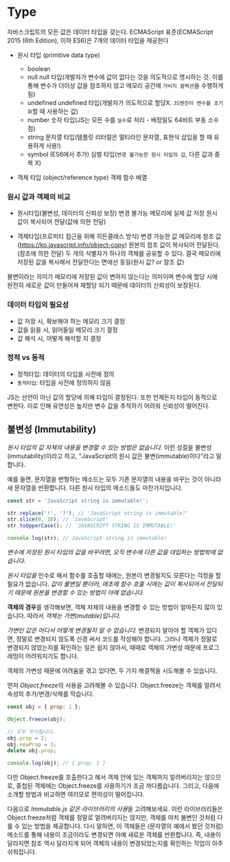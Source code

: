 # Type

자바스크립트의 모든 값은 데이터 타입을 갖는다. ECMAScript 표준(ECMAScript 2015 (6th Edition), 이하 ES6)은 7개의 데이터 타입을 제공한다

- 원시 타입 (primitive data type)

  - boolean
  - null
    null 타입(개발자가 변수에 값이 없다는 것을 의도적으로 명시하는 것. 이를 통해 변수가 더이상 값을 참조하지 않고 메모리 공간에 `가비지 컬렉션`을 수행하게 됨)
  - undefined
    undefined 타입(개발자가 의도적으로 할당X. `JS엔진이 변수를 초기화`할 때 사용하는 값)
  - number
    숫자 타입(JS는 모든 수를 `실수`로 처리 - 배정밀도 64비트 부동 소수점)
  - string
    문자열 타입(템플릿 리터럴은 멀티라인 문자열, 표현식 삽입을 할 때 유용하게 사용!)
  - symbol (ES6에서 추가)
    심벌 타입(`변경 불가능한 원시 타입의 값`, 다른 값과 중복 X)

- 객체 타입 (object/reference type)
  객체
  함수
  배열

### 원시 값과 객체의 비교

- 원시타입(불변성, 데이터의 신뢰성 보장)
  변경 불가능
  메모리에 실제 값 저장
  원시 값이 복사되어 전달(값에 의한 전달)

- 객체타입(프로퍼티 접근을 위해 히든클래스 방식)
  변경 가능한 값
  메모리에 참조 값 (https://ko.javascript.info/object-copy)
  원본의 참조 값이 복사되어 전달된다.(참조에 의한 전달)
  두 개의 식별자가 하나의 객체를 공유할 수 있다.
  결국 메모리에 저장된 값을 복사해서 전달한다는 면에선 동일(원시 값? or 참조 값)

불변이라는 의미가 메모리에 저장된 값이 변하지 않는다는 의미이며 변수에 할당 시에 완전히 새로운 값이 만들어져 재할당 되기 때문에 데이터의 신뢰성이 보장된다.

### 데이터 타입의 필요성

- 값 저장 시, 확보해야 하는 메모리 크기 결정
- 값을 읽을 시, 읽어들일 메모리 크기 결정
- 값 해석 시, 어떻게 해석할 지 결정

### 정적 vs 동적

- 정적타입: 데이터의 타입을 사전에 정의
- `동적타입`: 타입을 사전에 정의하지 않음

JS는 선언이 아닌 값의 할당에 의해 타입이 결정된다. 또한 언제든지 타입이 동적으로 변한다. 이로 인해 유연성은 높지만 변수 값을 추적하기 어려워 신뢰성이 떨어진다.

## 불변성 (Immutability)

_원시 타입의 값 자체의 내용을 변경할 수 있는 방법은 없습니다._ 이런 성질을 불변성(immutability)이라고 하고, "JavaScript의 원시 값은 불변(immutable)이다"라고 말합니다.

예를 들면, 문자열을 변형하는 메소드는 모두 기존 문자열의 내용을 바꾸는 것이 아니라 새 문자열을 반환합니다. 다른 원시 타입의 메소드들도 마찬가지입니다.

```js
const str = 'JavaScript string is immutable!';

str.replace('!', '?'); // 'JavaScript string is immutable?'
str.slice(0, 10); // 'JavaScript'
str.toUpperCase(); // 'JAVASCRIPT STRING IS IMMUTABLE!'

console.log(str); // JavaScript string is immutable!
```

_변수에 저장된 원시 타입의 값을 바꾸려면, 오직 변수에 다른 값을 대입하는 방법밖에 없습니다._

_원시 타입을_ 인수로 해서 함수를 호출할 때에는, 원본이 변경될지도 모른다는 걱정을 할 필요가 없습니다. _값이 불변일 뿐더러, 애초에 함수 호출 시에는 값이 복사되어서 전달되기 때문에 원본을 변경할 수 있는 방법이 아예 없습니다._

**객체의 경우**를 생각해보면, 객체 자체의 내용을 변경할 수 있는 방법이 얼마든지 많이 있습니다. 따라서 _객체는 가변(mutable)입니다._

_가변인 값은 어디서 어떻게 변경될지 알 수 없습니다._ 변경되지 말아야 할 객체가 있다면, 정말로 변경되지 않도록 신경 써서 코드를 작성해야 합니다. 그러나 객체가 정말로 변경되지 않았는지를 확인하는 일은 쉽지 않아서, 때때로 객체의 가변성 때문에 프로그래밍이 어려워지기도 합니다.

객체의 가변성 때문에 어려움을 겪고 있다면, 두 가지 해결책을 시도해볼 수 있습니다.

먼저 *Object.freeze*의 사용을 고려해볼 수 있습니다. Object.freeze는 객체를 얼려서 속성의 추가/변경/삭제를 막습니다.

```js
const obj = { prop: 1 };

Object.freeze(obj);

// 모두 무시됩니다.
obj.prop = 2;
obj.newProp = 3;
delete obj.prop;

console.log(obj); // { prop: 1 }
```

다만 Object.freeze를 호출한다고 해서 객체 안에 있는 객체까지 얼려버리지는 않으므로, 중첩된 객체에는 Object.freeze를 사용하기가 조금 까다롭습니다. 그리고, 다음에 소개할 방법과 비교하면 여러모로 편의성이 떨어집니다.

다음으로 *Immutable.js 같은 라이브러리의 사용*을 고려해보세요. 이런 라이브러리들은 Object.freeze처럼 객체를 정말로 얼려버리지는 않지만, 객체를 마치 불변인 것처럼 다룰 수 있는 방법을 제공합니다. 다시 말하면, 이 객체들은 (문자열의 예에서 봤던 것처럼) 메소드를 통해 내용이 조금이라도 변경되면 아예 새로운 객체를 반환합니다. 즉, 내용이 달라지면 참조 역시 달라지게 되어 객체의 내용이 변경되었는지를 확인하는 작업이 아주 쉬워집니다.
